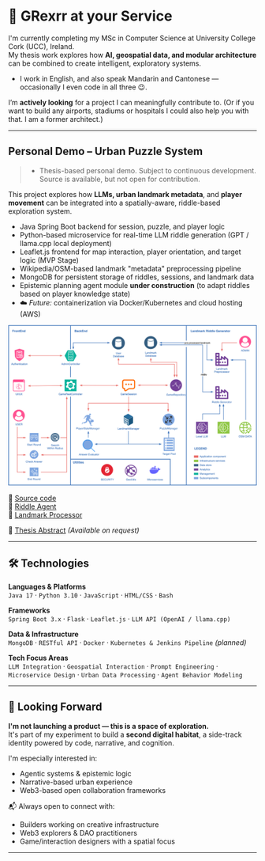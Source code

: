 # 👋 GRexrr at your Service

I'm currently completing my MSc in Computer Science at University College Cork (UCC), Ireland.  
My thesis work explores how **AI, geospatial data, and modular architecture** can be combined to create intelligent, exploratory systems.

- I work in English, and also speak Mandarin and Cantonese — occasionally I even code in all three 😉.

I’m **actively looking** for a project I can meaningfully contribute to. 
(Or if you want to build any airports, stadiums or hospitals I could also help you with that. I am a former architect.)

---

## Personal Demo – Urban Puzzle System  
> - Thesis-based personal demo. Subject to continuous development. Source is available, but not open for contribution.

This project explores how **LLMs, urban landmark metadata**, and **player movement** can be integrated into a spatially-aware, riddle-based exploration system.

- Java Spring Boot backend for session, puzzle, and player logic  
- Python-based microservice for real-time LLM riddle generation (GPT / llama.cpp local deployment)
- Leaflet.js frontend for map interaction, player orientation, and target logic (MVP Stage)
- Wikipedia/OSM-based landmark "metadata" preprocessing pipeline  
- MongoDB for persistent storage of riddles, sessions, and landmark data  
- Epistemic planning agent module **under construction** (to adapt riddles based on player knowledge state)  
- ☁️ *Future:* containerization via Docker/Kubernetes and cloud hosting (AWS)

![System Architecture](./assets/scavenger_architecture.png)

🔗 [Source code](https://github.com/grexrr/scavengerHunt)  
🔗 [Riddle Agent](https://github.com/grexrr/scavenger.RiddleAgent)  
🔗 [Landmark Processor](https://github.com/grexrr/scavenger.LandmarkProcessor)

🧾 [Thesis Abstract](#) *(Available on request)*

---

## 🛠️ Technologies

**Languages & Platforms**  
`Java 17` · `Python 3.10` · `JavaScript` · `HTML/CSS` · `Bash`

**Frameworks**  
`Spring Boot 3.x` · `Flask` · `Leaflet.js` · `LLM API (OpenAI / llama.cpp)`

**Data & Infrastructure**  
`MongoDB` · `RESTful API` · `Docker` · `Kubernetes & Jenkins Pipeline` *(planned)*

**Tech Focus Areas**  
`LLM Integration` · `Geospatial Interaction` · `Prompt Engineering` · `Microservice Design` · `Urban Data Processing` · `Agent Behavior Modeling`

---

## 🪪 Looking Forward

**I'm not launching a product — this is a space of exploration.**  
It's part of my experiment to build a **second digital habitat**, a side-track identity powered by code, narrative, and cognition.

I'm especially interested in:
- Agentic systems & epistemic logic
- Narrative-based urban experience
- Web3-based open collaboration frameworks

📬 Always open to connect with:
- Builders working on creative infrastructure
- Web3 explorers & DAO practitioners
- Game/interaction designers with a spatial focus

---

